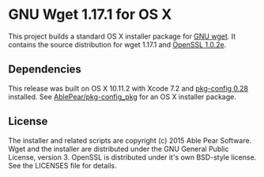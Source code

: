 GNU Wget 1.17.1 for OS X
========================

This project builds a standard OS X installer package for [GNU wget][1]. 
It contains the source distribution for wget 1.17.1 and [OpenSSL 1.0.2e][2].

Dependencies
------------
This release was built on OS X 10.11.2 with Xcode 7.2 and [pkg-config 0.28][3]
installed. See [AblePear/pkg-config\_pkg][4] for an OS X installer package. 

License
-------
The installer and related scripts are copyright (c) 2015 Able Pear Software.
Wget and the installer are distributed under the GNU General Public License, 
version 3. OpenSSL is distributed under it's own BSD-style license. See the 
LICENSES file for details.

[1]: http://www.gnu.org/software/wget/ "GNU Wget"
[2]: https://www.openssl.org "OpenSSL"
[3]: http://www.freedesktop.org/wiki/Software/pkg-config/ "pkg-config"
[4]: https://github.com/AblePear/pkg-config_pkg/releases "pkg-config for OS X"
